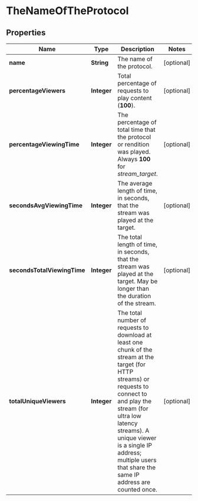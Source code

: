 
# TheNameOfTheProtocol

## Properties
Name | Type | Description | Notes
------------ | ------------- | ------------- | -------------
**name** | **String** | The name of the protocol. |  [optional]
**percentageViewers** | **Integer** | Total percentage of requests to play content (**100**). |  [optional]
**percentageViewingTime** | **Integer** | The percentage of total time that the protocol or rendition was played. Always **100** for *stream_target*. |  [optional]
**secondsAvgViewingTime** | **Integer** | The average length of time, in seconds, that the stream was played at the target. |  [optional]
**secondsTotalViewingTime** | **Integer** | The total length of time, in seconds, that the stream was played at the target. May be longer than the duration of the stream. |  [optional]
**totalUniqueViewers** | **Integer** | The total number of requests to download at least one chunk of the stream at the target (for HTTP streams) or requests to connect to and play the stream (for ultra low latency streams). A unique viewer is a single IP address; multiple users that share the same IP address are counted once. |  [optional]




